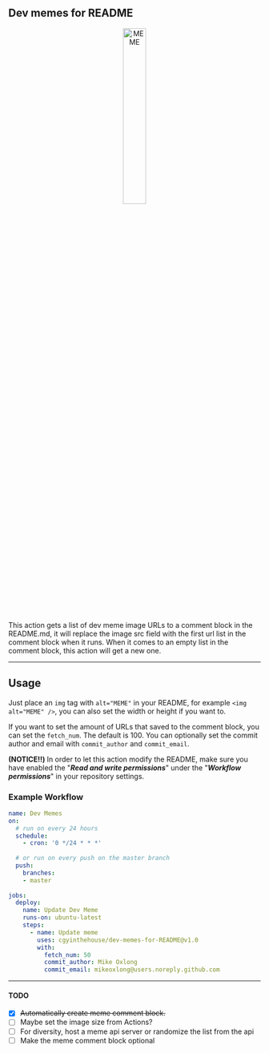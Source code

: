 ## Dev memes for README

<!-- Syntax that is able to resize images on Github's markdown -->
<p align="center"><img alt="MEME" src="https://vvgskppmennronkqbstj.supabase.co/storage/v1/object/public/memes/38e49d24-a90a-4cf9-9825-602a6c3e1bb7/dev-memes%20(39).jpgdev-memes.com1b9762f1-cad8-4469-9411-c3c2ef2ae325" width="30%" /></p>

This action gets a list of dev meme image URLs to a comment block in the README.md, it will replace the image src field with the first url list in the comment block when it runs. When it comes to an empty list in the comment block, this action will get a new one.

---

## Usage

Just place an `img` tag with `alt="MEME"` in your README, for example `<img alt="MEME" />`, you can also set the width or height if you want to.

If you want to set the amount of URLs that saved to the comment block, you can set the `fetch_num`. The default is 100.
You can optionally set the commit author and email with `commit_author` and `commit_email`.

**(NOTICE‼️)** In order to let this action modify the README, make sure you have enabled the "***Read and write permissions***" under the "***Workflow permissions***" in your repository settings.

### Example Workflow

```yaml
name: Dev Memes
on:
  # run on every 24 hours
  schedule:
    - cron: '0 */24 * * *'
      
  # or run on every push on the master branch 
  push:
    branches:
    - master
    
jobs:
  deploy:
    name: Update Dev Meme
    runs-on: ubuntu-latest
    steps:
      - name: Update meme
        uses: cgyinthehouse/dev-memes-for-README@v1.0
        with:
          fetch_num: 50
          commit_author: Mike Oxlong
          commit_email: mikeoxlong@users.noreply.github.com
```



---

#### TODO
- [x] ~~Automatically create meme comment block.~~
- [ ] Maybe set the image size from Actions?
- [ ] For diversity, host a meme api server or randomize the list from the api
- [ ] Make the meme comment block optional

<!--MEME
https://vvgskppmennronkqbstj.supabase.co/storage/v1/object/public/memes/38e49d24-a90a-4cf9-9825-602a6c3e1bb7/dev-memes%20(40).jpgdev-memes.com5c72a531-a063-448c-87c9-b8d90df8f836
https://vvgskppmennronkqbstj.supabase.co/storage/v1/object/public/memes/38e49d24-a90a-4cf9-9825-602a6c3e1bb7/dev-memes%20(41).jpgdev-memes.comda84c1cc-47e5-40e0-b94f-d808f306cc32
https://vvgskppmennronkqbstj.supabase.co/storage/v1/object/public/memes/38e49d24-a90a-4cf9-9825-602a6c3e1bb7/dev-memes%20(42).jpgdev-memes.comeadc65a0-5fa4-4334-96a5-14746d696f97
https://vvgskppmennronkqbstj.supabase.co/storage/v1/object/public/memes/38e49d24-a90a-4cf9-9825-602a6c3e1bb7/dev-memes%20(43).jpgdev-memes.com90ab690c-2be9-4b1f-9355-c29b0174a6d9
https://vvgskppmennronkqbstj.supabase.co/storage/v1/object/public/memes/38e49d24-a90a-4cf9-9825-602a6c3e1bb7/dev-memes%20(44).jpgdev-memes.com333c835e-f181-4b58-8b34-66440a3b893f
https://vvgskppmennronkqbstj.supabase.co/storage/v1/object/public/memes/38e49d24-a90a-4cf9-9825-602a6c3e1bb7/dev-memes%20(45).jpgdev-memes.com7d9c88bf-c1ec-4409-89f2-22bddcf0eb65
https://vvgskppmennronkqbstj.supabase.co/storage/v1/object/public/memes/38e49d24-a90a-4cf9-9825-602a6c3e1bb7/dev-memes%20(46).jpgdev-memes.combd501cee-aab1-46d5-a40a-58acc875d57c
https://vvgskppmennronkqbstj.supabase.co/storage/v1/object/public/memes/38e49d24-a90a-4cf9-9825-602a6c3e1bb7/dev-memes%20(47).jpgdev-memes.com9fa9d0b8-d311-45d2-a96e-41604d313eae
https://vvgskppmennronkqbstj.supabase.co/storage/v1/object/public/memes/38e49d24-a90a-4cf9-9825-602a6c3e1bb7/dev-memes%20(48).jpgdev-memes.comff9e67c0-b83d-4175-8a32-d0c78833077b
https://vvgskppmennronkqbstj.supabase.co/storage/v1/object/public/memes/38e49d24-a90a-4cf9-9825-602a6c3e1bb7/dev-memes%20(49).jpgdev-memes.com460dbd72-0f58-4860-a25e-c3e6eaf3b105
https://vvgskppmennronkqbstj.supabase.co/storage/v1/object/public/memes/38e49d24-a90a-4cf9-9825-602a6c3e1bb7/dev-memes%20(50).jpgdev-memes.com409dbf0d-5e60-49dd-aec3-7a0d7bfd202f
-->
